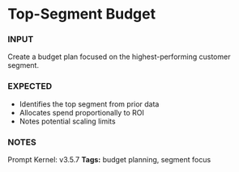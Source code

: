 # Top-Segment Budget
<!-- markdownlint-disable MD001 -->

### INPUT
Create a budget plan focused on the highest-performing customer segment.

### EXPECTED
- Identifies the top segment from prior data
- Allocates spend proportionally to ROI
- Notes potential scaling limits

### NOTES
Prompt Kernel: v3.5.7
**Tags:** budget planning, segment focus
